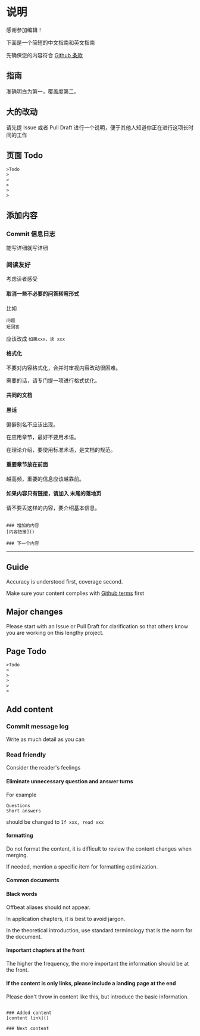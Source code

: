 # 说明

感谢参加编辑！

下面是一个简短的中文指南和英文指南

先确保您的内容符合 [Github 条款](https://docs.github.com/en/site-policy/acceptable-use-policies/github-acceptable-use-policies)


## 指南

准确明白为第一，覆盖度第二。

## 大的改动

请先提 Issue 或者 Pull Draft 进行一个说明，便于其他人知道你正在进行这项长时间的工作

## 页面 Todo

```
>Todo 
>
>
>
>
>
```

## 添加内容

### Commit 信息日志

能写详细就写详细

### 阅读友好

考虑读者感受

#### 取消一些不必要的问答转弯形式

比如
```
问题
短回答
```
应该改成 ``如果xxx，读 xxx``

#### 格式化

不要对内容格式化，合并时审视内容改动很困难。

需要的话，请专门提一项进行格式优化。

#### 共同的文档

#### 黑话

偏僻别名不应该出现。

在应用章节，最好不要用术语。

在理论介绍，要使用标准术语，是文档的规范。

#### 重要章节放在前面

越高频，重要的信息应该越靠前。

#### 如果内容只有链接，请加入 末尾的落地页

请不要丢这样的内容，要介绍基本信息。

```

### 增加的内容
[内容链接]()

### 下一个内容

```

-------


## Guide

Accuracy is understood first, coverage second.

Make sure your content complies with [Github terms](https://docs.github.com/en/site-policy/acceptable-use-policies/github-acceptable-use-policies) first

## Major changes

Please start with an Issue or Pull Draft for clarification so that others know you are working on this lengthy project.

## Page Todo

```
>Todo 
>
>
>
>
>
```

## Add content

### Commit message log

Write as much detail as you can

### Read friendly

Consider the reader's feelings

#### Eliminate unnecessary question and answer turns

For example
```
Questions
Short answers
```
should be changed to ``If xxx, read xxx``

#### formatting

Do not format the content, it is difficult to review the content changes when merging.

If needed, mention a specific item for formatting optimization.

#### Common documents

#### Black words

Offbeat aliases should not appear.

In application chapters, it is best to avoid jargon.

In the theoretical introduction, use standard terminology that is the norm for the document.

#### Important chapters at the front

The higher the frequency, the more important the information should be at the front.

#### If the content is only links, please include a landing page at the end

Please don't throw in content like this, but introduce the basic information.

```

### Added content
[content link]()

### Next content

```

